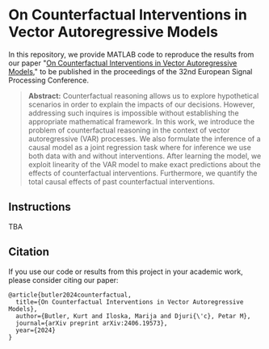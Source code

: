 # On Counterfactual Interventions in Vector Autoregressive Models
In this repository, we provide MATLAB code to reproduce the results from our paper "[On Counterfactual Interventions in Vector Autoregressive Models]([https://doi.org/10.1109/TSP.2024.3394660](https://arxiv.org/abs/2406.19573?context=eess.SP))," to be published in the proceedings of the 32nd European Signal Processing Conference.

> **Abstract:** Counterfactual reasoning allows us to explore hypothetical scenarios in order to explain the impacts of our decisions. However, addressing such inquires is impossible without establishing the appropriate mathematical framework. In this work, we introduce the problem of counterfactual reasoning in the context of vector autoregressive (VAR) processes. We also formulate the inference of a causal model as a joint regression task where for inference we use both data with and without interventions. After learning the model, we exploit linearity of the VAR model to make exact predictions about the effects of counterfactual interventions. Furthermore, we quantify the total causal effects of past counterfactual interventions. 


## Instructions
TBA

## Citation
If you use our code or results from this project in your academic work, please consider citing our paper:
```
@article{butler2024counterfactual,
  title={On Counterfactual Interventions in Vector Autoregressive Models},
  author={Butler, Kurt and Iloska, Marija and Djuri{\'c}, Petar M},
  journal={arXiv preprint arXiv:2406.19573},
  year={2024}
}
```
